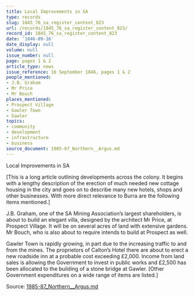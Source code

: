 ```yaml
---
title: Local Improvements in SA
type: records
slug: 1845_76_sa_register_content_823
url: /records/1845_76_sa_register_content_823/
record_id: 1845_76_sa_register_content_823
date: '1846-09-16'
date_display: null
volume: null
issue_number: null
page: pages 1 & 2
article_type: news
issue_reference: 16 September 1846, pages 1 & 2
people_mentioned:
- J.B. Graham
- Mr Price
- Mr Bouch
places_mentioned:
- Prospect Village
- Gawler Town
- Gawler
topics:
- community
- development
- infrastructure
- business
source_document: 1985-87_Northern__Argus.md
---
```


Local Improvements in SA

[This is a long article outlining developments across the colony.  It begins with a lengthy description of the erection of much needed new cottage housing in the city and goes on to describe many new hotels, shops and other businesses.  With more direct relevance to Burra are the following items mentioned.]

J.B. Graham, one of the SA Mining Association’s largest shareholders, is about to build an elegant villa, designed by the architect Mr Price, at Prospect Village.  It will be on several acres of land with extensive gardens.  Mr Bouch, who is also about to require intends to build at Prospect as well.

Gawler Town is rapidly growing, in part due to the increasing traffic to and from the mines.  The proprietors of Calton’s Hotel there are about to erect a new roadside inn at a probable cost exceeding £2,000.  Income from land sales is allowing the Government to invest in public works and £2,500 has been allocated to the building of a stone bridge at Gawler.  [Other Government expenditures on a wide range of items are listed.]

Source: [1985-87_Northern__Argus.md](/downloads/markdown/1985-87_Northern__Argus.md)
